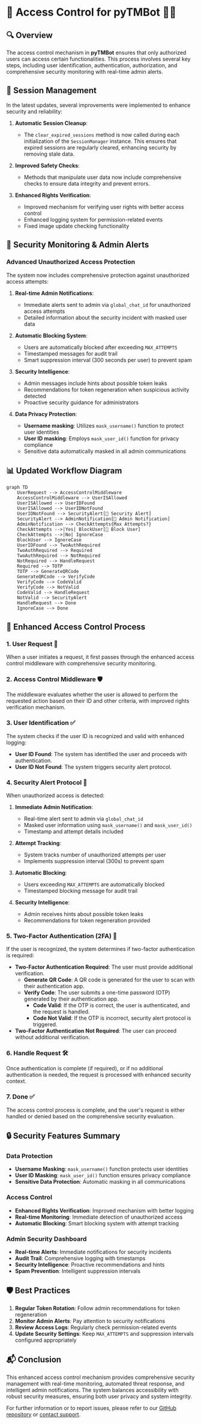 # 📜 Access Control for pyTMBot 🚪🔐

## 🔍 Overview

The access control mechanism in **pyTMBot** ensures that only authorized users can access certain functionalities. This
process involves several key steps, including user identification, authentication, authorization, and comprehensive
security monitoring with real-time admin alerts.

## 🔧 Session Management

In the latest updates, several improvements were implemented to enhance security and reliability:

1. **Automatic Session Cleanup**:
    - The `clear_expired_sessions` method is now called during each initialization of the `SessionManager` instance.
      This ensures that expired sessions are regularly cleared, enhancing security by removing stale data.

2. **Improved Safety Checks**:
    - Methods that manipulate user data now include comprehensive checks to ensure data integrity and prevent errors.

3. **Enhanced Rights Verification**:
    - Improved mechanism for verifying user rights with better access control
    - Enhanced logging system for permission-related events
    - Fixed image update checking functionality

## 🚨 Security Monitoring & Admin Alerts

### Advanced Unauthorized Access Protection

The system now includes comprehensive protection against unauthorized access attempts:

1. **Real-time Admin Notifications**:
    - Immediate alerts sent to admin via `global_chat_id` for unauthorized access attempts
    - Detailed information about the security incident with masked user data

2. **Automatic Blocking System**:
    - Users are automatically blocked after exceeding `MAX_ATTEMPTS`
    - Timestamped messages for audit trail
    - Smart suppression interval (300 seconds per user) to prevent spam

3. **Security Intelligence**:
    - Admin messages include hints about possible token leaks
    - Recommendations for token regeneration when suspicious activity detected
    - Proactive security guidance for administrators

4. **Data Privacy Protection**:
    - **Username masking**: Utilizes `mask_username()` function to protect user identities
    - **User ID masking**: Employs `mask_user_id()` function for privacy compliance
    - Sensitive data automatically masked in all admin communications

## 📊 Updated Workflow Diagram

```mermaid
graph TD
    UserRequest --> AccessControlMiddleware
    AccessControlMiddleware --> UserISAllowed
    UserISAllowed --> UserIDFound
    UserISAllowed --> UserIDNotFound
    UserIDNotFound --> SecurityAlert[🚨 Security Alert]
    SecurityAlert --> AdminNotification[📢 Admin Notification]
    AdminNotification --> CheckAttempts{Max Attempts?}
    CheckAttempts -->|Yes| BlockUser[🚫 Block User]
    CheckAttempts -->|No| IgnoreCase
    BlockUser --> IgnoreCase
    UserIDFound --> TwoAuthRequired
    TwoAuthRequired --> Required
    TwoAuthRequired --> NotRequired
    NotRequired --> HandleRequest
    Required --> TOTP
    TOTP --> GenerateQRCode
    GenerateQRCode --> VerifyCode
    VerifyCode --> CodeValid
    VerifyCode --> NotValid
    CodeValid --> HandleRequest
    NotValid --> SecurityAlert
    HandleRequest --> Done
    IgnoreCase --> Done
```

## 📱 Enhanced Access Control Process

### 1. User Request 📲

When a user initiates a request, it first passes through the enhanced access control middleware with comprehensive
security monitoring.

### 2. Access Control Middleware 🛡️

The middleware evaluates whether the user is allowed to perform the requested action based on their ID and other
criteria, with improved rights verification mechanism.

### 3. User Identification ✅

The system checks if the user ID is recognized and valid with enhanced logging:

- **User ID Found**: The system has identified the user and proceeds with authentication.
- **User ID Not Found**: The system triggers security alert protocol.

### 4. Security Alert Protocol 🚨

When unauthorized access is detected:

1. **Immediate Admin Notification**:
    - Real-time alert sent to admin via `global_chat_id`
    - Masked user information using `mask_username()` and `mask_user_id()`
    - Timestamp and attempt details included

2. **Attempt Tracking**:
    - System tracks number of unauthorized attempts per user
    - Implements suppression interval (300s) to prevent spam

3. **Automatic Blocking**:
    - Users exceeding `MAX_ATTEMPTS` are automatically blocked
    - Timestamped blocking message for audit trail

4. **Security Intelligence**:
    - Admin receives hints about possible token leaks
    - Recommendations for token regeneration provided

### 5. Two-Factor Authentication (2FA) 🔐

If the user is recognized, the system determines if two-factor authentication is required:

- **Two-Factor Authentication Required**: The user must provide additional verification.
    - **Generate QR Code**: A QR code is generated for the user to scan with their authentication app.
    - **Verify Code**: The user submits a one-time password (OTP) generated by their authentication app.
        - **Code Valid**: If the OTP is correct, the user is authenticated, and the request is handled.
        - **Code Not Valid**: If the OTP is incorrect, security alert protocol is triggered.
- **Two-Factor Authentication Not Required**: The user can proceed without additional verification.

### 6. Handle Request 🛠️

Once authentication is complete (if required), or if no additional authentication is needed, the request is processed
with enhanced security context.

### 7. Done ✅

The access control process is complete, and the user's request is either handled or denied based on the comprehensive
security evaluation.

## 🔒 Security Features Summary

### Data Protection

- **Username Masking**: `mask_username()` function protects user identities
- **User ID Masking**: `mask_user_id()` function ensures privacy compliance
- **Sensitive Data Protection**: Automatic masking in all communications

### Access Control

- **Enhanced Rights Verification**: Improved mechanism with better logging
- **Real-time Monitoring**: Immediate detection of unauthorized access
- **Automatic Blocking**: Smart blocking system with attempt tracking

### Admin Security Dashboard

- **Real-time Alerts**: Immediate notifications for security incidents
- **Audit Trail**: Comprehensive logging with timestamps
- **Security Intelligence**: Proactive recommendations and hints
- **Spam Prevention**: Intelligent suppression intervals

## 🛡️ Best Practices

1. **Regular Token Rotation**: Follow admin recommendations for token regeneration
2. **Monitor Admin Alerts**: Pay attention to security notifications
3. **Review Access Logs**: Regularly check permission-related events
4. **Update Security Settings**: Keep `MAX_ATTEMPTS` and suppression intervals configured appropriately

## 📬 Conclusion

This enhanced access control mechanism provides comprehensive security management with real-time monitoring, automated
threat response, and intelligent admin notifications. The system balances accessibility with robust security measures,
ensuring both user privacy and system integrity.

For further information or to report issues, please refer to
our [GitHub repository](https://github.com/orenlab/pytmbot/issues) or [contact support](mailto:pytelemonbot@mail.ru).